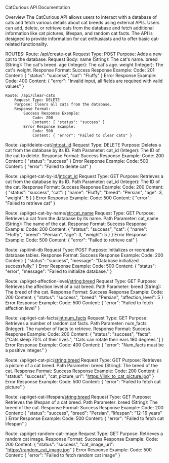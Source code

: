 CatCurious API Documentation

Overview
The CatCurious API allows users to interact with a database of cats and fetch various details about cat breeds using external APIs. Users can add, delete, or retrieve cats from the database and fetch additional information like cat pictures, lifespan, and random cat facts. The API is designed to provide information for cat enthusiasts and to offer basic cat-related functionality.

ROUTES:
    Route: /api/create-cat
        Request Type: POST
        Purpose: Adds a new cat to the database.
        Request Body:
            name (String): The cat's name.
            breed (String): The cat's breed.
            age (Integer): The cat's age.
            weight (Integer): The cat's weight.
    Response Format:
        Success Response Example:
            Code: 201
            Content: { "status": "success", "cat": "Fluffy" }
        Error Response Example:
            Code: 400
            Content: { "error": "Invalid input, all fields are required with valid values" }

    Route: /api/clear-cats
        Request Type: DELETE
        Purpose: Clears all cats from the database.
        Response Format:
            Success Response Example:
                Code: 200
                Content: { "status": "success" }
            Error Response Example:
                Code: 500
                Content: { "error": "Failed to clear cats" }

Route: /api/delete-cat/<int:cat_id>
    Request Type: DELETE
    Purpose: Deletes a cat from the database by its ID.
    Path Parameter:
        cat_id (Integer): The ID of the cat to delete.
    Response Format:
        Success Response Example:
            Code: 200
            Content: { "status": "success" }
    Error Response Example:
        Code: 500
        Content: { "error": "Failed to delete cat" }

Route: /api/get-cat-by-id/<int:cat_id>
    Request Type: GET
    Purpose: Retrieves a cat from the database by its ID.
    Path Parameter:
        cat_id (Integer): The ID of the cat.
    Response Format:
        Success Response Example:
            Code: 200
            Content: { "status": "success", "cat": { "name": "Fluffy", "breed": "Persian", "age": 3, "weight": 5 } }
        Error Response Example:
            Code: 500
            Content: { "error": "Failed to retrieve cat" }

Route: /api/get-cat-by-name/<str:cat_name>
    Request Type: GET
    Purpose: Retrieves a cat from the database by its name.
    Path Parameter:
        cat_name (String): The name of the cat.
    Response Format:
        Success Response Example:
            Code: 200
            Content: { "status": "success", "cat": { "name": "Fluffy", "breed": "Persian", "age": 3, "weight": 5 } }
        Error Response Example:
            Code: 500
            Content: { "error": "Failed to retrieve cat" }

Route: /api/init-db
    Request Type: POST
    Purpose: Initializes or recreates database tables.
    Response Format:
        Success Response Example:
        Code: 200
        Content: { "status": "success", "message": "Database initialized successfully." }
    Error Response Example:
        Code: 500
        Content: { "status": "error", "message": "Failed to initialize database." }

Route: /api/get-affection-level/<string:breed>
    Request Type: GET
    Purpose: Retrieves the affection level of a cat breed.
    Path Parameter:
        breed (String): The breed of the cat.
    Response Format:
        Success Response Example:
            Code: 200
            Content: { "status": "success", "breed": "Persian", "affection_level": 5 }
        Error Response Example:
            Code: 500
            Content: { "error": "Failed to fetch affection level" }

Route: /api/get-cat-facts/<int:num_facts>
    Request Type: GET
    Purpose: Retrieves a number of random cat facts.
    Path Parameter:
        num_facts (Integer): The number of facts to retrieve.
    Response Format:
        Success Response Example:
            Code: 200
            Content: { "status": "success", "facts": ["Cats sleep 70% of their lives.", "Cats can rotate their ears 180 degrees."] }
        Error Response Example:
            Code: 400
            Content: { "error": "Num_facts must be a positive integer." }

Route: /api/get-cat-pic/<string:breed>
    Request Type: GET
    Purpose: Retrieves a picture of a cat breed.
    Path Parameter:
        breed (String): The breed of the cat.
    Response Format:
        Success Response Example:
            Code: 200
            Content: { "status": "success", "cat_picture_url": "https://link_to_cat_picture.jpg" }
        Error Response Example:
            Code: 500
            Content: { "error": "Failed to fetch cat picture" }

Route: /api/get-cat-lifespan/<string:breed>
    Request Type: GET
    Purpose: Retrieves the lifespan of a cat breed.
    Path Parameter:
        breed (String): The breed of the cat.
    Response Format:
        Success Response Example:
            Code: 200
            Content: { "status": "success", "breed": "Persian", "lifespan": "12-16 years" }
        Error Response Example:
            Code: 500
            Content: { "error": "Failed to fetch cat lifespan" }

Route: /api/get-random-cat-image
    Request Type: GET
    Purpose: Retrieves a random cat image.
    Response Format:
        Success Response Example:
            Code: 200
            Content: { "status": "success", "cat_image_url": "https://random_cat_image.jpg" }
        Error Response Example:
            Code: 500
            Content: { "error": "Failed to fetch random cat image" }
